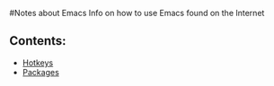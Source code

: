 #Notes about Emacs
Info on how to use Emacs found on the Internet

Contents:
---------
* [Hotkeys](emacs_hotkeys.md)
* [Packages](packages.md)
